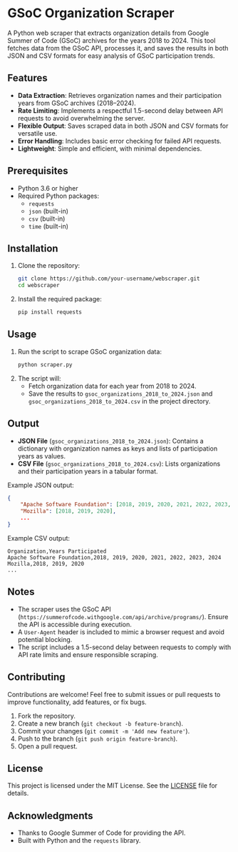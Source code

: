# GSoC Organization Scraper

A Python web scraper that extracts organization details from Google Summer of Code (GSoC) archives for the years 2018 to 2024. This tool fetches data from the GSoC API, processes it, and saves the results in both JSON and CSV formats for easy analysis of GSoC participation trends.

## Features
- **Data Extraction**: Retrieves organization names and their participation years from GSoC archives (2018–2024).
- **Rate Limiting**: Implements a respectful 1.5-second delay between API requests to avoid overwhelming the server.
- **Flexible Output**: Saves scraped data in both JSON and CSV formats for versatile use.
- **Error Handling**: Includes basic error checking for failed API requests.
- **Lightweight**: Simple and efficient, with minimal dependencies.

## Prerequisites
- Python 3.6 or higher
- Required Python packages:
  - `requests`
  - `json` (built-in)
  - `csv` (built-in)
  - `time` (built-in)

## Installation
1. Clone the repository:
   ```bash
   git clone https://github.com/your-username/webscraper.git
   cd webscraper
   ```
2. Install the required package:
   ```bash
   pip install requests
   ```

## Usage
1. Run the script to scrape GSoC organization data:
   ```bash
   python scraper.py
   ```
2. The script will:
   - Fetch organization data for each year from 2018 to 2024.
   - Save the results to `gsoc_organizations_2018_to_2024.json` and `gsoc_organizations_2018_to_2024.csv` in the project directory.

## Output
- **JSON File** (`gsoc_organizations_2018_to_2024.json`): Contains a dictionary with organization names as keys and lists of participation years as values.
- **CSV File** (`gsoc_organizations_2018_to_2024.csv`): Lists organizations and their participation years in a tabular format.

Example JSON output:
```json
{
    "Apache Software Foundation": [2018, 2019, 2020, 2021, 2022, 2023, 2024],
    "Mozilla": [2018, 2019, 2020],
    ...
}
```

Example CSV output:
```csv
Organization,Years Participated
Apache Software Foundation,2018, 2019, 2020, 2021, 2022, 2023, 2024
Mozilla,2018, 2019, 2020
...
```

## Notes
- The scraper uses the GSoC API (`https://summerofcode.withgoogle.com/api/archive/programs/`). Ensure the API is accessible during execution.
- A `User-Agent` header is included to mimic a browser request and avoid potential blocking.
- The script includes a 1.5-second delay between requests to comply with API rate limits and ensure responsible scraping.

## Contributing
Contributions are welcome! Feel free to submit issues or pull requests to improve functionality, add features, or fix bugs.

1. Fork the repository.
2. Create a new branch (`git checkout -b feature-branch`).
3. Commit your changes (`git commit -m 'Add new feature'`).
4. Push to the branch (`git push origin feature-branch`).
5. Open a pull request.

## License
This project is licensed under the MIT License. See the [LICENSE](LICENSE) file for details.

## Acknowledgments
- Thanks to Google Summer of Code for providing the API.
- Built with Python and the `requests` library.
